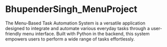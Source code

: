 # BhupenderSingh_MenuProject
The Menu-Based Task Automation System is a versatile application designed to integrate and automate various everyday tasks through a user-friendly menu interface. Built with Python in the backend, this system empowers users to perform a wide range of tasks effortlessly.
